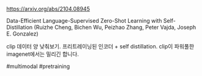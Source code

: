 https://arxiv.org/abs/2104.08945

Data-Efficient Language-Supervised Zero-Shot Learning with
  Self-Distillation (Ruizhe Cheng, Bichen Wu, Peizhao Zhang, Peter Vajda, Joseph E. Gonzalez)

clip 데이터 양 낮춰보기. 프리트레이닝된 인코더 + self distillation. clip이 파워풀한 imagenet에서는 밀리긴 합니다.

#multimodal #pretraining